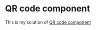# QR code component
This is my solution of <a href="https://www.frontendmentor.io/challenges/qr-code-component-iux_sIO_H">QR code component</a>
